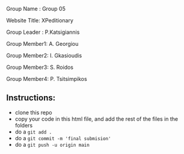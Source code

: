 Group Name   : Group 05

Website Title: XPeditionary

Group Leader : P.Katsigiannis

Group Member1: A. Georgiou

Group Member2: I. Gkasioudis

Group Member3: S. Roidos

Group Member4: P. Tsitsimpikos

## Instructions:
- clone this repo
- copy your code in this html file, and add the rest of the files in the folders
- do a `git add .`
- do a `git commit -m 'final submision'`
- do a `git push -u origin main`
